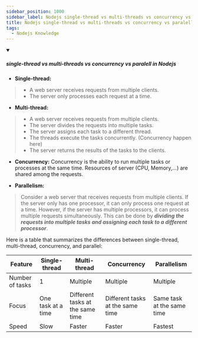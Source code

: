 ```yaml
---
sidebar_position: 1000
sidebar_label: Nodejs single-thread vs multi-threads vs concurrency vs paralell
title: Nodejs single-thread vs multi-threads vs concurrency vs paralell
tags:
  - Nodejs Knowledge
---
```


<!-- https://brandfolder.com/workbench/extract-text-from-image -->
<!-- ![for root](/img/interviews/angular/forroot.png) -->

<details open>
<summary><h5>single-thread vs multi-threads vs concurrency vs paralell in Nodejs</h5></summary>

* **Single-thread:** 
> - A web server receives requests from multiple clients.
> - The server only processes each request at a time.

* **Multi-thread:**
> - A web server receives requests from multiple clients.
> - The server divides the requests into multiple tasks.
> - The server assigns each task to a different thread.
> - The threads execute the tasks concurrently. (Concurrency happen here)
> - The server returns the results of the tasks to the clients.

* **Concurrency:** Concurrency is the ability to run multiple tasks or processes at the same time. Resources of server (CPU, Memory,...) are shared among the requests. 

* **Parallelism:**
> Consider a web server that receives requests from multiple clients. If the server only has one processor, it can only process one request at a time. However, if the server has multiple processors, it can process multiple requests simultaneously. This can be done by ***dividing the requests into multiple tasks and assigning each task to a different processor***.

Here is a table that summarizes the differences between single-thread, multi-thread, concurrency, and parallel:

| Feature | Single-thread | Multi-thread | Concurrency | Parallelism |
|---|---|---|---|---|
| Number of tasks | 1 | Multiple | Multiple | Multiple |
| Focus | One task at a time | Different tasks at the same time | Different tasks at the same time | Same task at the same time |
| Speed | Slow | Faster | Faster | Fastest |

</details>
